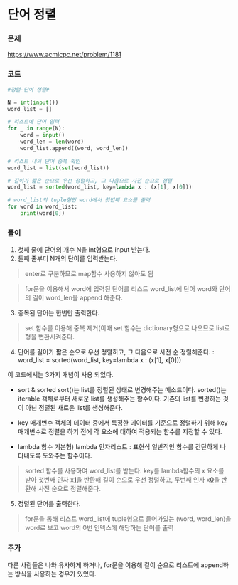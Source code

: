 단어 정렬
================================================================================================

### 문제
https://www.acmicpc.net/problem/1181

### 코드

``` python
#정렬-단어 정렬#

N = int(input())
word_list = []

# 리스트에 단어 입력
for _ in range(N):
    word = input()
    word_len = len(word)
    word_list.append((word, word_len))

# 리스트 내의 단어 중복 확인
word_list = list(set(word_list))

# 길이가 짧은 순으로 우선 정렬하고, 그 다음으로 사전 순으로 정렬
word_list = sorted(word_list, key=lambda x : (x[1], x[0]))

# word_list의 tuple형인 word에서 첫번째 요소를 출력
for word in word_list:
    print(word[0])
```

### 풀이
1. 첫째 줄에 단어의 개수 N을 int형으로 input 받는다.
2. 둘째 줄부터 N개의 단어를 입력받는다.
> enter로 구분하므로 map함수 사용하지 않아도 됨

> for문을 이용해서 word에 입력된 단어를 리스트 word_list에 단어 word와 단어의 길이 word_len을 append 해준다.

3. 중복된 단어는 한번만 출력한다.
> set 함수를 이용해 중복 제거(이때 set 함수는 dictionary형으로 나오므로 list로 형을 변환시켜준다.
4. 단어를 길이가 짧은 순으로 우선 정렬하고, 그 다음으로 사전 순 정렬해준다.
: word_list = sorted(word_list, key=lambda x : (x[1], x[0]))

이 코드에서는 3가지 개념이 사용 되었다.
* sort & sorted
    sort()는 list를 정렬된 상태로 변경해주는 메소드이다.
    sorted()는 iterable 객체로부터 새로운 list를 생성해주는 함수이다. 기존의 list를 변경하는 것이 아닌 정렬된 새로운 list를 생성해준다.

* key 매개변수
    객체의 데이터 중에서 특정한 데이터를 기준으로 정렬하기 위해 key 매개변수로 정렬을 하기 전에 각 요소에 대하여 적용되는 함수를 지정할 수 있다.
    
* lambda 함수
    기본형) lambda 인자리스트 : 표현식
    일반적인 함수를 간단하게 나타내도록 도와주는 함수이다.
    
> sorted 함수를 사용하여 word_list를 받는다.
key를 lambda함수의 x 요소를 받아 첫번째 인자 x[1](word_len)을 반환해 길이 순으로 우선 정렬하고, 두번째 인자 x[0](word)을 반환해 사전 순으로 정렬해준다.

5. 정렬된 단어를 출력한다.
> for문을 통해 리스트 word_list에 tuple형으로 들어가있는 (word, word_len)을 word로 보고 word의 0번 인덱스에 해당하는 단어를 출력

### 추가
다른 사람들은 나와 유사하게 하거나, for문을 이용해 길이 순으로 리스트에 append하는 방식을 사용하는 경우가 있었다.
